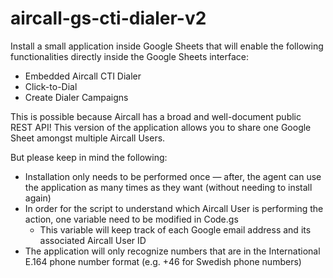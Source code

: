 # aircall-gs-cti-dialer-v2

Install a small application inside Google Sheets that will enable the following functionalities directly inside the Google Sheets interface:

- Embedded Aircall CTI Dialer
- Click-to-Dial
- Create Dialer Campaigns

This is possible because Aircall has a broad and well-document public REST API! This version of the application allows you to share one Google Sheet amongst multiple Aircall Users.

But please keep in mind the following:

- Installation only needs to be performed once — after, the agent can use the application as many times as they want (without needing to install again)
- In order for the script to understand which Aircall User is performing the action, one variable need to be modified in Code.gs
  - This variable will keep track of each Google email address and its associated Aircall User ID
- The application will only recognize numbers that are in the International E.164 phone number format (e.g. +46 for Swedish phone numbers)
